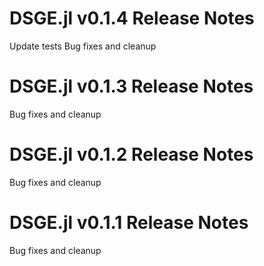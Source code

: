 # DSGE.jl v0.1.4 Release Notes
Update tests
Bug fixes and cleanup

# DSGE.jl v0.1.3 Release Notes
Bug fixes and cleanup

# DSGE.jl v0.1.2 Release Notes
Bug fixes and cleanup

# DSGE.jl v0.1.1 Release Notes
Bug fixes and cleanup
